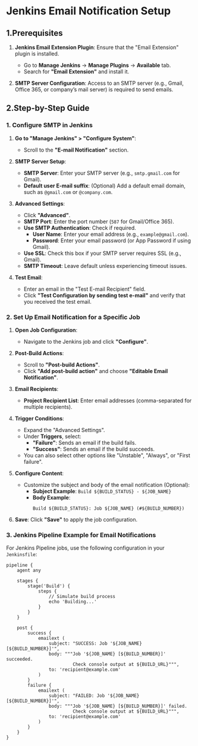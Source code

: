 # Jenkins Email Notification Setup

## 1.Prerequisites
1. **Jenkins Email Extension Plugin**: Ensure that the "Email Extension" plugin is installed.
   - Go to **Manage Jenkins** -> **Manage Plugins** -> **Available** tab.
   - Search for **"Email Extension"** and install it.
  
2. **SMTP Server Configuration**: Access to an SMTP server (e.g., Gmail, Office 365, or company’s mail server) is required to send emails.

## 2.Step-by-Step Guide

### 1. Configure SMTP in Jenkins

1. **Go to "Manage Jenkins" > "Configure System"**:
   - Scroll to the **"E-mail Notification"** section.
   
2. **SMTP Server Setup**:
   - **SMTP Server**: Enter your SMTP server (e.g., `smtp.gmail.com` for Gmail).
   - **Default user E-mail suffix**: (Optional) Add a default email domain, such as `@gmail.com` or `@company.com`.

3. **Advanced Settings**:
   - Click **"Advanced"**.
   - **SMTP Port**: Enter the port number (`587` for Gmail/Office 365).
   - **Use SMTP Authentication**: Check if required.
     - **User Name**: Enter your email address (e.g., `example@gmail.com`).
     - **Password**: Enter your email password (or App Password if using Gmail).
   - **Use SSL**: Check this box if your SMTP server requires SSL (e.g., Gmail).
   - **SMTP Timeout**: Leave default unless experiencing timeout issues.

4. **Test Email**:
   - Enter an email in the "Test E-mail Recipient" field.
   - Click **"Test Configuration by sending test e-mail"** and verify that you received the test email.

### 2. Set Up Email Notification for a Specific Job

1. **Open Job Configuration**:
   - Navigate to the Jenkins job and click **"Configure"**.

2. **Post-Build Actions**:
   - Scroll to **"Post-build Actions"**.
   - Click **"Add post-build action"** and choose **"Editable Email Notification"**.

3. **Email Recipients**:
   - **Project Recipient List**: Enter email addresses (comma-separated for multiple recipients).

4. **Trigger Conditions**:
   - Expand the "Advanced Settings".
   - Under **Triggers**, select:
     - **"Failure"**: Sends an email if the build fails.
     - **"Success"**: Sends an email if the build succeeds.
   - You can also select other options like "Unstable", "Always", or "First failure".

5. **Configure Content**:
   - Customize the subject and body of the email notification (Optional):
     - **Subject Example**: `Build ${BUILD_STATUS} - ${JOB_NAME}`
     - **Body Example**: 
       ```
       Build ${BUILD_STATUS}: Job ${JOB_NAME} (#${BUILD_NUMBER})
       ```

6. **Save**: Click **"Save"** to apply the job configuration.

### 3. Jenkins Pipeline Example for Email Notifications

For Jenkins Pipeline jobs, use the following configuration in your `Jenkinsfile`:

```
pipeline {
    agent any

    stages {
        stage('Build') {
            steps {
                // Simulate build process
                echo 'Building...'
            }
        }
    }

    post {
        success {
            emailext (
                subject: "SUCCESS: Job '${JOB_NAME} [${BUILD_NUMBER}]'",
                body: """Job '${JOB_NAME} [${BUILD_NUMBER}]' succeeded.
                         Check console output at ${BUILD_URL}""",
                to: 'recipient@example.com'
            )
        }
        failure {
            emailext (
                subject: "FAILED: Job '${JOB_NAME} [${BUILD_NUMBER}]'",
                body: """Job '${JOB_NAME} [${BUILD_NUMBER}]' failed.
                         Check console output at ${BUILD_URL}""",
                to: 'recipient@example.com'
            )
        }
    }
}
```